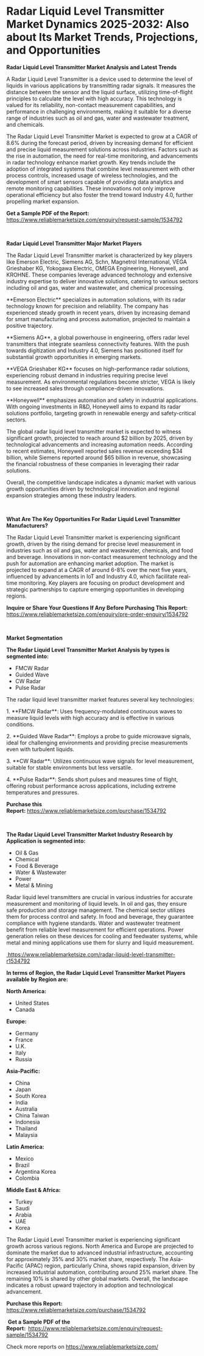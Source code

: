 <p><h1>Radar Liquid Level Transmitter Market Dynamics 2025-2032: Also about Its Market Trends, Projections, and Opportunities</h1></p><p><strong>Radar Liquid Level Transmitter Market Analysis and Latest Trends</strong></p>
<p><p>A Radar Liquid Level Transmitter is a device used to determine the level of liquids in various applications by transmitting radar signals. It measures the distance between the sensor and the liquid surface, utilizing time-of-flight principles to calculate the level with high accuracy. This technology is valued for its reliability, non-contact measurement capabilities, and performance in challenging environments, making it suitable for a diverse range of industries such as oil and gas, water and wastewater treatment, and chemicals.</p><p>The Radar Liquid Level Transmitter Market is expected to grow at a CAGR of 8.6% during the forecast period, driven by increasing demand for efficient and precise liquid measurement solutions across industries. Factors such as the rise in automation, the need for real-time monitoring, and advancements in radar technology enhance market growth. Key trends include the adoption of integrated systems that combine level measurement with other process controls, increased usage of wireless technologies, and the development of smart sensors capable of providing data analytics and remote monitoring capabilities. These innovations not only improve operational efficiency but also foster the trend toward Industry 4.0, further propelling market expansion.</p></p>
<p><strong>Get a Sample PDF of the Report:&nbsp;</strong> <a href="https://www.reliablemarketsize.com/enquiry/request-sample/1534792?utm_campaign=2944&utm_medium=2&utm_source=Github&utm_content=ia&utm_term=08042025&utm_id=radar-liquid-level-transmitter">https://www.reliablemarketsize.com/enquiry/request-sample/1534792</a></p>
<p>&nbsp;</p>
<p><strong>Radar Liquid Level Transmitter Major Market Players</strong></p>
<p><p>The Radar Liquid Level Transmitter market is characterized by key players like Emerson Electric, Siemens AG, Schn, Magnetrol International, VEGA Grieshaber KG, Yokogawa Electric, OMEGA Engineering, Honeywell, and KROHNE. These companies leverage advanced technology and extensive industry expertise to deliver innovative solutions, catering to various sectors including oil and gas, water and wastewater, and chemical processing.</p><p>**Emerson Electric** specializes in automation solutions, with its radar technology known for precision and reliability. The company has experienced steady growth in recent years, driven by increasing demand for smart manufacturing and process automation, projected to maintain a positive trajectory.</p><p>**Siemens AG**, a global powerhouse in engineering, offers radar level transmitters that integrate seamless connectivity features. With the push towards digitization and Industry 4.0, Siemens has positioned itself for substantial growth opportunities in emerging markets.</p><p>**VEGA Grieshaber KG** focuses on high-performance radar solutions, experiencing robust demand in industries requiring precise level measurement. As environmental regulations become stricter, VEGA is likely to see increased sales through compliance-driven innovations.</p><p>**Honeywell** emphasizes automation and safety in industrial applications. With ongoing investments in R&D, Honeywell aims to expand its radar solutions portfolio, targeting growth in renewable energy and safety-critical sectors.</p><p>The global radar liquid level transmitter market is expected to witness significant growth, projected to reach around $2 billion by 2025, driven by technological advancements and increasing automation needs. According to recent estimates, Honeywell reported sales revenue exceeding $34 billion, while Siemens reported around $65 billion in revenue, showcasing the financial robustness of these companies in leveraging their radar solutions.</p><p>Overall, the competitive landscape indicates a dynamic market with various growth opportunities driven by technological innovation and regional expansion strategies among these industry leaders.</p></p>
<p>&nbsp;</p>
<p><strong>What Are The Key Opportunities For Radar Liquid Level Transmitter Manufacturers?</strong></p>
<p><p>The Radar Liquid Level Transmitter market is experiencing significant growth, driven by the rising demand for precise level measurement in industries such as oil and gas, water and wastewater, chemicals, and food and beverage. Innovations in non-contact measurement technology and the push for automation are enhancing market adoption. The market is projected to expand at a CAGR of around 6-8% over the next five years, influenced by advancements in IoT and Industry 4.0, which facilitate real-time monitoring. Key players are focusing on product development and strategic partnerships to capture emerging opportunities in developing regions.</p></p>
<p><strong>Inquire or Share Your Questions If Any Before Purchasing This Report:</strong> <a href="https://www.reliablemarketsize.com/enquiry/pre-order-enquiry/1534792?utm_campaign=2944&utm_medium=2&utm_source=Github&utm_content=ia&utm_term=08042025&utm_id=radar-liquid-level-transmitter">https://www.reliablemarketsize.com/enquiry/pre-order-enquiry/1534792</a></p>
<p>&nbsp;</p>
<p><strong>Market Segmentation</strong></p>
<p><strong>The Radar Liquid Level Transmitter Market Analysis by types is segmented into:</strong></p>
<p><ul><li>FMCW Radar</li><li>Guided Wave</li><li>CW Radar</li><li>Pulse Radar</li></ul></p>
<p><p>The radar liquid level transmitter market features several key technologies: </p><p>1. **FMCW Radar**: Uses frequency-modulated continuous waves to measure liquid levels with high accuracy and is effective in various conditions.</p><p>2. **Guided Wave Radar**: Employs a probe to guide microwave signals, ideal for challenging environments and providing precise measurements even with turbulent liquids. </p><p>3. **CW Radar**: Utilizes continuous wave signals for level measurement, suitable for stable environments but less versatile. </p><p>4. **Pulse Radar**: Sends short pulses and measures time of flight, offering robust performance across applications, including extreme temperatures and pressures.</p></p>
<p><strong>Purchase this Report:&nbsp;</strong><a href="https://www.reliablemarketsize.com/purchase/1534792?utm_campaign=2944&utm_medium=2&utm_source=Github&utm_content=ia&utm_term=08042025&utm_id=radar-liquid-level-transmitter">https://www.reliablemarketsize.com/purchase/1534792</a></p>
<p>&nbsp;</p>
<p><strong>The Radar Liquid Level Transmitter Market Industry Research by Application is segmented into:</strong></p>
<p><ul><li>Oil & Gas</li><li>Chemical</li><li>Food & Beverage</li><li>Water & Wastewater</li><li>Power</li><li>Metal & Mining</li></ul></p>
<p><p>Radar liquid level transmitters are crucial in various industries for accurate measurement and monitoring of liquid levels. In oil and gas, they ensure safe production and storage management. The chemical sector utilizes them for process control and safety. In food and beverage, they guarantee compliance with hygiene standards. Water and wastewater treatment benefit from reliable level measurement for efficient operations. Power generation relies on these devices for cooling and feedwater systems, while metal and mining applications use them for slurry and liquid measurement.</p></p>
<p><a href="https://www.reliablemarketsize.com/radar-liquid-level-transmitter-r1534792?utm_campaign=2944&utm_medium=2&utm_source=Github&utm_content=ia&utm_term=08042025&utm_id=radar-liquid-level-transmitter">&nbsp;https://www.reliablemarketsize.com/radar-liquid-level-transmitter-r1534792</a></p>
<p><strong>In terms of Region, the Radar Liquid Level Transmitter Market Players available by Region are:</strong></p>
<p>
    <p> <strong> North America: </strong>
        <ul>
            <li>United States</li>
            <li>Canada</li>
        </ul>
        </p> 
    <p> <strong> Europe: </strong>
        <ul>
            <li>Germany</li>
            <li>France</li>
            <li>U.K.</li>
            <li>Italy</li>
            <li>Russia</li>
        </ul>
        </p> 
    <p> <strong> Asia-Pacific: </strong>
        <ul>
            <li>China</li>
            <li>Japan</li>
            <li>South Korea</li>
            <li>India</li>
            <li>Australia</li>
            <li>China Taiwan</li>
            <li>Indonesia</li>
            <li>Thailand</li>
            <li>Malaysia</li>
        </ul>
        </p> 
    <p> <strong> Latin America: </strong>
        <ul>
            <li>Mexico</li>
            <li>Brazil</li>
            <li>Argentina Korea</li>
            <li>Colombia</li>
        </ul>
        </p> 
    <p> <strong> Middle East & Africa: </strong>
        <ul>
            <li>Turkey</li>
            <li>Saudi</li>
            <li>Arabia</li>
            <li>UAE</li>
            <li>Korea</li>
        </ul>
    </p>
    </p>
<p><p>The Radar Liquid Level Transmitter market is experiencing significant growth across various regions. North America and Europe are projected to dominate the market due to advanced industrial infrastructure, accounting for approximately 35% and 30% market share, respectively. The Asia-Pacific (APAC) region, particularly China, shows rapid expansion, driven by increased industrial automation, contributing around 25% market share. The remaining 10% is shared by other global markets. Overall, the landscape indicates a robust upward trajectory in adoption and technological advancement.</p></p>
<p><strong>Purchase this Report: </strong><a href="https://www.reliablemarketsize.com/purchase/1534792?utm_campaign=2944&utm_medium=2&utm_source=Github&utm_content=ia&utm_term=08042025&utm_id=radar-liquid-level-transmitter">https://www.reliablemarketsize.com/purchase/1534792</a></p>
<p>&nbsp;<strong>Get a Sample PDF of the Report:&nbsp;&nbsp;</strong><a href="https://www.reliablemarketsize.com/enquiry/request-sample/1534792?utm_campaign=2944&utm_medium=2&utm_source=Github&utm_content=ia&utm_term=08042025&utm_id=radar-liquid-level-transmitter">https://www.reliablemarketsize.com/enquiry/request-sample/1534792</a></p>
<p><strong></strong></p>
<p>Check more reports on <a href="https://www.reliablemarketsize.com/?utm_campaign=2944&utm_medium=2&utm_source=Github&utm_content=ia&utm_term=08042025&utm_id=radar-liquid-level-transmitter">https://www.reliablemarketsize.com/</a></p>